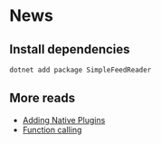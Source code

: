 # News

## Install dependencies

```bash
dotnet add package SimpleFeedReader
```

## More reads

- [Adding Native Plugins](https://learn.microsoft.com/en-us/semantic-kernel/concepts/plugins/adding-native-plugins?pivots=programming-language-csharp)
- [Function calling](https://learn.microsoft.com/en-us/semantic-kernel/concepts/ai-services/chat-completion/function-calling/?pivots=programming-language-csharp)